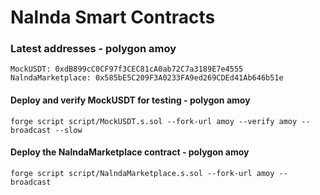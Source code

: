 # Nalnda Smart Contracts

### Latest addresses - polygon amoy

```text
MockUSDT: 0xdB899cC0CF97f3CEC81cA0ab72C7a3189E7e4555
NalndaMarketplace: 0x585bE5C209F3A0233FA9ed269CDEd41Ab646b51e
```

#### Deploy and verify MockUSDT for testing - polygon amoy

```shell
forge script script/MockUSDT.s.sol --fork-url amoy --verify amoy --broadcast --slow
```

#### Deploy the NalndaMarketplace contract - polygon amoy

```shell
forge script script/NalndaMarketplace.s.sol --fork-url amoy --broadcast
```
